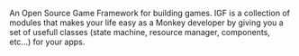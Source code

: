 An Open Source Game Framework for building games. IGF is a collection of modules that makes your life easy as a Monkey developer by giving you a set of usefull classes (state machine, resource manager, components, etc...) for your apps.
